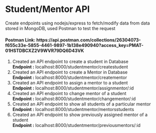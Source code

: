 <h1>Student/Mentor API</h1>
<p>Create endpoints using nodejs/express to fetch/modify data from data stored in MongoDB, used Postman to test the request</p>
<h4><b>Postman Link:</b> https://api.postman.com/collections/26304073-f655c33e-5855-4461-9897-1b138e490940?access_key=PMAT-01HSTDBCXZ2V9WVR79DQ6D43VK</h4>
<ol>
  <li>Created an API endpoint to create a student in Database <br> <b>Endpoint :</b> localhost:8000/studentmentor/createstudent</li>
  <li>Created an API endpoint to create a Mentor in Database <br> <b>Endpoint :</b> localhost:8000/studentmentor/creatementor</li>
  <li>Created an API endpoint to assign a mentor to a student<br> <b>Endpoint :</b> localhost:8000/studentmentor/assignmentor/:id</li>
  <li>Created an API endpoint to change mentor of a student<br> <b>Endpoint :</b> localhost:8000/studentmentor/changementor/:id</li>
  <li>Created an API endpoint to show all students of a particular mentor<br> <b>Endpoint :</b> localhost:8000/studentmentor/mentorsstudents</li>
  <li>Created an API endpoint to show previously assigned mentor of a student<br> <b>Endpoint :</b> localhost:8000/studentmentor/previousmentors/:id</li>
</ol>

